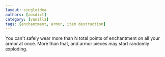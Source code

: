 ```yaml
---
layout: singleidea
authors: [aosdict]
category: [vanilla]
tags: [enchantment, armor, item destruction]
---
```

You can't safely wear more than N total points of enchantment on all your armor at once. More than that, and armor pieces may start randomly exploding.
